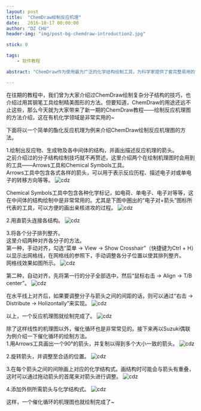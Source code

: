 ```yaml
---
layout: post
title:  "ChemDraw绘制反应机理"
date:   2016-10-17 00:00:00
author: "DZ CHU"
header-img: "img/post-bg-chemdraw-introduction2.jpg"

stick: 0

tags: 
    - 软件教程

abstract: "ChemDraw作为使用最为广泛的化学结构绘制工具，为科学家提供了套完整易用的绘图解决方案，成为化学和生物学家的必备使用工具。本篇教你如何使用ChemDraw绘制出反应机理图。"

---
```


在往期的教程中，我们曾为大家介绍过ChemDraw绘制复杂分子结构的技巧，也介绍过用其钢笔工具绘制精美图形的方法。但要知道，ChemDraw的用途还远不止这些，那么今天就为大家带来了新一期的ChemDraw教程——绘制反应机理图的方法介绍，这在有机化学领域是非常实用的~

下面将以一个简单的酯化反应机理为例来介绍ChemDraw绘制反应机理图的方法。

1.绘制出反应物、生成物及各中间体的结构，并画出描述反应机理的箭头。<br/>
之前介绍过的分子结构绘制技巧就不再赘述，这里介绍两个在绘制机理图时会用到的工具——Arrows工具和Chemical Symbols工具。<br/>
Arrows工具中包含各式各样的箭头，可以用于表示反应历程、描述电子对或单电子的转移方向等等。
![cdz](/img/in-post/2016-10-17-chemdraw-introduction2/1.png)

Chemical Symbols工具中包含各种化学标记，如电荷、单电子、电子对等等，这在中间体的结构绘制中是非常常用的。尤其是下图中圈出的“电子对+箭头”图标所代表的工具，可以方便的画出亲核进攻的过程。
![cdz](/img/in-post/2016-10-17-chemdraw-introduction2/2.png)

2.用直箭头连接各结构。
![cdz](/img/in-post/2016-10-17-chemdraw-introduction2/3.png)

3.将各个分子排列整齐。<br/>
这里介绍两种对齐各分子的方法。<br/>
第一种，手动对齐，勾选“菜单 → View → Show Crosshair”（快捷键为Ctrl + H）以显示出网格线，在网格线的参照下，手动调整各分子位置以使其排列整齐。<br/>
网格线效果如图所示。
![cdz](/img/in-post/2016-10-17-chemdraw-introduction2/4.png)

第二种，自动对齐，先将第一行的分子全部选中，然后“鼠标右击 → Align → T/B center”。
![cdz](/img/in-post/2016-10-17-chemdraw-introduction2/5.PNG)

在水平线上对齐后，如果要调整分子与箭头之间的间距的话，则可以通过“右击 → Distribute → Holizontally”来实现。
![cdz](/img/in-post/2016-10-17-chemdraw-introduction2/6.PNG)

以上，一个反应机理图就绘制完成了。
![cdz](/img/in-post/2016-10-17-chemdraw-introduction2/7.png)

除了这样线性的机理图以外，催化循环也是非常常见的。接下来再以Suzuki偶联为例介绍一下催化循环的绘制方法。<br/>
1.用Arrows工具画出一个90°的箭头，并复制以得到多个大小一致的箭头。
![cdz](/img/in-post/2016-10-17-chemdraw-introduction2/8.png)

2.旋转箭头，并调整至合适的位置。
![cdz](/img/in-post/2016-10-17-chemdraw-introduction2/9.png)

3.在每个箭头之间的间隙画上对应的化学结构式。画结构时可能会与箭头有重叠，这时可以通过拖动箭头的首尾来对箭头进行调整。
![cdz](/img/in-post/2016-10-17-chemdraw-introduction2/10.png)

4.添加外侧所需箭头与化学结构式。
![cdz](/img/in-post/2016-10-17-chemdraw-introduction2/11.png)

这样，一个催化循环的机理图也就绘制完成了~

